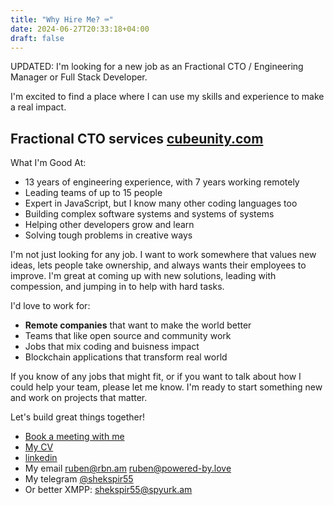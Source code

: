 ```yaml
---
title: "Why Hire Me? ⌨️"
date: 2024-06-27T20:33:18+04:00
draft: false
---
```

UPDATED:
I'm looking for a new job as an Fractional CTO / Engineering Manager or Full Stack Developer. 

I'm excited to find a place where I can use my skills and experience to make a real impact.

## Fractional CTO services [cubeunity.com](https://cubeunity.com)

What I'm Good At:

* 13 years of engineering experience, with 7 years working remotely
* Leading teams of up to 15 people
* Expert in JavaScript, but I know many other coding languages too
* Building complex software systems and systems of systems
* Helping other developers grow and learn
* Solving tough problems in creative ways

I'm not just looking for any job. I want to work somewhere that values new ideas, lets people take ownership, and always wants their employees to improve. I'm great at coming up with new solutions, leading with compession, and jumping in to help with hard tasks.

I'd love to work for:

* **Remote companies** that want to make the world better
* Teams that like open source and community work
* Jobs that mix coding and buisness impact
* Blockchain applications that transform real world 

If you know of any jobs that might fit, or if you want to talk about how I could help your team, please let me know. I'm ready to start something new and work on projects that matter.

Let's build great things together!

- [Book a meeting with me](https://cal.com/ruben-pbl/)
- [My CV](/resume/Resume-Ruben-Khachatryan.pdf)
- [linkedin](https://www.linkedin.com/in/ruben-kh/)
- My email ruben@rbn.am ruben@powered-by.love
- My telegram [@shekspir55](http://t.me/shekspir55)
- Or better XMPP: shekspir55@spyurk.am
